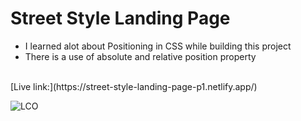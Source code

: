 # Street Style Landing Page

- I learned alot about Positioning in CSS while building this project
- There is a use of absolute and relative position property

<br>
[Live link:](https://street-style-landing-page-p1.netlify.app/)

![LCO](https://learncodeonline.in/mascot.png)
